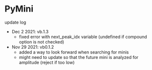 # PyMini

update log

- Dec 2 2021: vb.1.3
    - fixed error with next_peak_idx variable (undefined if compound option is not checked)
- Nov 29 2021: vb0.1.2
    - added a way to look forward when searching for minis
    - might need to update so that the future mini is analyzed for amplitude (reject if too low)
    


